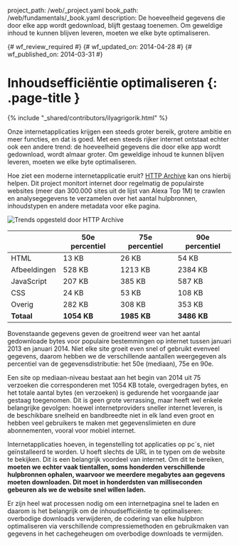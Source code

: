 project_path: /web/_project.yaml
book_path: /web/fundamentals/_book.yaml
description: De hoeveelheid gegevens die door elke app wordt gedownload, blijft gestaag toenemen. Om geweldige inhoud te kunnen blijven leveren, moeten we elke byte optimaliseren.

{# wf_review_required #}
{# wf_updated_on: 2014-04-28 #}
{# wf_published_on: 2014-03-31 #}

# Inhoudsefficiëntie optimaliseren {: .page-title }

{% include "_shared/contributors/ilyagrigorik.html" %}



Onze internetapplicaties krijgen een steeds groter bereik, grotere ambitie en meer functies, en dat is goed. Met een steeds rijker internet ontstaat echter ook een andere trend: de hoeveelheid gegevens die door elke app wordt gedownload, wordt almaar groter. Om geweldige inhoud te kunnen blijven leveren, moeten we elke byte optimaliseren.


Hoe ziet een moderne internetapplicatie eruit? [HTTP Archive](http://httparchive.org/) kan ons hierbij helpen. Dit project monitort internet door regelmatig de populairste websites (meer dan 300.000 sites uit de lijst van Alexa Top 1M) te crawlen en analysegegevens te verzamelen over het aantal hulpbronnen, inhoudstypen en andere metadata voor elke pagina.

<img src="images/http-archive-trends.png" class="center" alt="Trends opgesteld door HTTP Archive">

<table class="mdl-data-table mdl-js-data-table">
<thead>
  <tr>
    <th></th>
    <th>50e percentiel</th>
    <th>75e percentiel</th>
    <th>90e percentiel</th>
  </tr>
</thead>
<tr>
  <td data-th="type">HTML</td>
  <td data-th="50%">13 KB</td>
  <td data-th="75%">26 KB</td>
  <td data-th="90%">54 KB</td>
</tr>
<tr>
  <td data-th="type">Afbeeldingen</td>
  <td data-th="50%">528 KB</td>
  <td data-th="75%">1213 KB</td>
  <td data-th="90%">2384 KB</td>
</tr>
<tr>
  <td data-th="type">JavaScript</td>
  <td data-th="50%">207 KB</td>
  <td data-th="75%">385 KB</td>
  <td data-th="90%">587 KB</td>
</tr>
<tr>
  <td data-th="type">CSS</td>
  <td data-th="50%">24 KB</td>
  <td data-th="75%">53 KB</td>
  <td data-th="90%">108 KB</td>
</tr>
<tr>
  <td data-th="type">Overig</td>
  <td data-th="50%">282 KB</td>
  <td data-th="75%">308 KB</td>
  <td data-th="90%">353 KB</td>
</tr>
<tr>
  <td data-th="type"><strong>Totaal</strong></td>
  <td data-th="50%"><strong>1054 KB</strong></td>
  <td data-th="75%"><strong>1985 KB</strong></td>
  <td data-th="90%"><strong>3486 KB</strong></td>
</tr>
</table>

Bovenstaande gegevens geven de groeitrend weer van het aantal gedownloade bytes voor populaire bestemmingen op internet tussen januari 2013 en januari 2014. Niet elke site groeit even snel of gebruikt evenveel gegevens, daarom hebben we de verschillende aantallen weergegeven als percentiel van de gegevensdistributie: het 50e (mediaan), 75e en 90e.

Een site op mediaan-niveau bestaat aan het begin van 2014 uit 75 verzoeken die corresponderen met 1054 KB totale, overgedragen bytes, en het totale aantal bytes (en verzoeken) is gedurende het voorgaande jaar gestaag toegenomen. Dit is geen grote verrassing, maar heeft wel enkele belangrijke gevolgen: hoewel internetproviders sneller internet leveren, is de beschikbare snelheid en bandbreedte niet in elk land even groot en hebben veel gebruikers te maken met gegevenslimieten en dure abonnementen, vooral voor mobiel internet.

Internetapplicaties hoeven, in tegenstelling tot applicaties op pc`s, niet geïnstalleerd te worden. U hoeft slechts de URL in te typen om de website te bekijken. Dit is een belangrijk voordeel van internet. Om dit te bereiken, **moeten we echter vaak tientallen, soms honderden verschillende hulpbronnen ophalen, waarvoor we meerdere megabytes aan gegevens moeten downloaden. Dit moet in honderdsten van milliseconden gebeuren als we de website snel willen laden.**

Er zijn heel wat processen nodig om een internetpagina snel te laden en daarom is het belangrijk om de inhoudsefficiëntie te optimaliseren: overbodige downloads verwijderen, de codering van elke hulpbron optimaliseren via verschillende compressiemethoden en gebruikmaken van gegevens in het cachegeheugen om overbodige downloads te vermijden.


